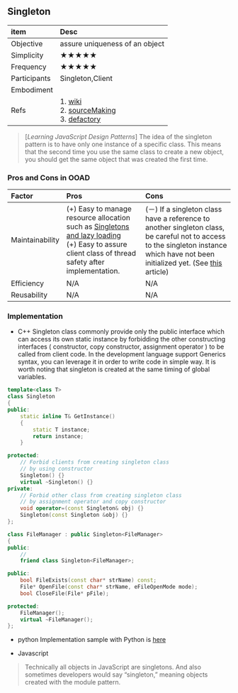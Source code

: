 ## Singleton

|item|Desc|
|:---------|:----------|
|Objective|assure uniqueness of an object|
|Simplicity|★★★★★|
|Frequency|★★★★★|
|Participants|Singleton,Client|
|Embodiment||
|Refs|1. [wiki](https://en.wikipedia.org/wiki/Singleton_pattern)<br>2. [sourceMaking](https://sourcemaking.com/design_patterns/singleton)<br>3. [defactory](http://www.dofactory.com/javascript/singleton-design-pattern)|

>  [*Learning JavaScript Design Patterns*]
The idea of the singleton pattern is to have only one instance of a specific class. This means that the second time you use the same class to create a new object, you should get the same object that was created the first time.

### Pros and Cons in OOAD

|Factor|Pros|Cons|
|:--------|:--------|:--------|
|Maintainability|(+) Easy to manage resource allocation such as [Singletons and lazy loading](http://archive.oreilly.com/pub/post/singletons_and_lazy_loading.html)<br>(+) Easy to assure client class of thread safety after implementation.|(－) If a singleton class have a reference to another singleton class, be careful not to access to the singleton instance which have not been initialized yet. (See [this](http://marupeke296.com/DP_Singleton.html) article)
|Efficiency|N/A|N/A|
|Reusability|N/A|N/A|

### Implementation
*  C++
Singleton class commonly provide only the public interface which can access its own static instance by forbidding the other constructing interfaces ( constructor, copy constructor, assignment operator ) to be called from client code. In the development language support Generics syntax, you can leverage it in order to write code in simple way. It is worth noting that singleton is created at the same timing of global variables.
```cpp
template<class T>
class Singleton
{
public:
    static inline T& GetInstance()
    {
        static T instance;
        return instance;
    }

protected:
    // Forbid clients from creating singleton class
    // by using constructor
    Singleton() {}
    virtual ~Singleton() {}
private:
    // Forbid other class from creating singleton class
    // by assignment operator and copy constructor
    void operator=(const Singleton& obj) {}
    Singleton(const Singleton &obj) {}
};
```

```cpp
class FileManager : public Singleton<FileManager>
{
public:
    //
    friend class Singleton<FileManager>;

public:
    bool FileExists(const char* strName) const;
    File* OpenFile(const char* strName, eFileOpenMode mode);
    bool CloseFile(File* pFile);

protected:
    FileManager();
    virtual ~FileManager();
};
```

* python
Implementation sample with Python is [here](https://sourcemaking.com/design_patterns/bridge/python/1)

*  Javascript
>  Technically all objects in JavaScript are singletons. And also sometimes developers would say “singleton,” meaning objects created with the module pattern.
